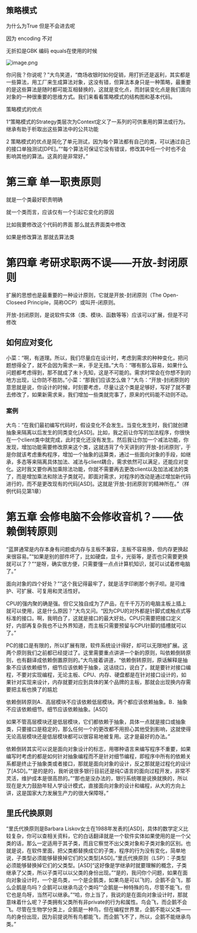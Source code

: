 ## 策略模式

为什么为True 但是不会进去呢

因为 encoding 不对

无折扣是GBK 编码  equals在使用的时候

![image.png](./assets/1700493010630-image.png)

你问我？你说呢？”大鸟笑道，“商场收银时如何促销，用打折还是返利，其实都是一些算法，用工厂来生成算法对象，这没有错，但算法本身只是一种策略，最重要的是这些算法是随时都可能互相替换的，这就是变化点，而封装变化点是我们面向对象的一种很重要的思维方式。我们来看看策略模式的结构图和基本代码。

策略模式的优点

1“策略模式的Strategy类层次为Context定义了一系列的可供重用的算法或行为。继承有助于析取出这些算法中的公共功能

2 策略模式的优点是简化了单元测试，因为每个算法都有自己的类，可以通过自己的接口单独测试[DPE]。”“每个算法可保证它没有错误，修改其中任一个时也不会影响其他的算法。这真的是非常好。”

# 第三章 单一职责原则

就是一个类最好职责明确

就一个类而言，应该仅有一个引起它变化的原因

比如我要修改这个代码的界面 那么就去界面类中修改

如果是修改算法 那就去算法类

# 第四章 考研求职两不误——开放-封闭原则

扩展的思想也是最重要的一种设计原则，它就是开放-封闭原则（The Open-Closeed Principle，简称OCP）或叫开-闭原则。

开放-封闭原则，是说软件实体（类、模块、函数等等）应该可以扩展，但是不可修改

## 如何应对变化

小菜：“啊，有道理。所以，我们尽量应在设计时，考虑到需求的种种变化，把问题想得全了，就不会因为需求一来，手足无措。”大鸟：“哪有那么容易，如果什么问题都考虑得到，那不就成了未卜先知，这是不可能的。需求时常会在你想不到的地方出现，让你防不胜防。”小菜：“那我们应该怎么做？”大鸟：“开放-封闭原则的意思就是说，你设计的时候，时刻要考虑，尽量让这个类是足够好，写好了就不要去修改了，如果新需求来，我们增加一些类就完事了，原来的代码能不动则不动。

### 案例

大鸟：“在我们最初编写代码时，假设变化不会发生。当变化发生时，我们就创建抽象来隔离以后发生的同类变化[ASD]。比如，我之前让你写的加法程序，你很快在一个client类中就完成，此时变化还没有发生。然后我让你加一个减法功能，你发现，增加功能需要修改原来这个类，这就违背了今天讲到的‘开放-封闭原则’，于是你就该考虑重构程序，增加一个抽象的运算类，通过一些面向对象的手段，如继承，多态等来隔离具体加法、减法与client耦合，需求依然可以满足，还能应对变化。这时我又要你再加乘除法功能，你就不需要再去更改client以及加法减法的类了，而是增加乘法和除法子类就可。即面对需求，对程序的改动是通过增加新代码进行的，而不是更改现有的代码[ASD]。这就是‘开放-封闭原则’的精神所在。”（样例代码见第1章）

# 第五章 会修电脑不会修收音机？——依赖倒转原则



“蓝屏通常是内存本身有问题或内存与主板不兼容，主板不容易换，但内存更换起来很容易。”“如果是别的部件坏了，比如硬盘，显卡，光驱等，是否也只需要更换就可以了？”“是呀，确实很方便，只需要懂一点点计算机知识，就可以试着修电脑了。”

面向对象的四个好处？”“这个我记得最牢了，就是活字印刷那个例子呗。是可维护、可扩展、可复用和灵活性好。

CPU的强内聚的确是强。但它又独自成为了产品，在千千万万的电脑主板上插上就可以使用，这是什么原因？”大鸟又问。“因为CPU的对外都是针脚式或触点式等标准的接口。啊，我明白了，这就是接口的最大好处。CPU只需要把接口定义好，内部再复杂我也不让外界知道，而主板只需要预留与CPU针脚的插槽就可以了。”


PC的接口是有限的，所以扩展有限，软件系统设计得好，却可以无限地扩展。这两个原则我们之前都已经提过了。这里需要重点讲讲一个新的原则，叫依赖倒转原则，也有翻译成依赖倒置原则的。”大鸟接着讲道，“依赖倒转原则，原话解释是抽象不应该依赖细节，细节应该依赖于抽象，这话绕口，说白了，就是要针对接口编程，不要对实现编程，无论主板、CPU、内存、硬盘都是在针对接口设计的，如果针对实现来设计，内存就要对应到具体的某个品牌的主板，那就会出现换内存需要把主板也换了的尴尬


依赖倒转原则A．高层模块不应该依赖低层模块。两个都应该依赖抽象。B．抽象不应该依赖细节。细节应该依赖抽象。[ASD]

如果不管高层模块还是低层模块，它们都依赖于抽象，具体一点就是接口或抽象类，只要接口是稳定的，那么任何一个的更改都不用担心其他受到影响，这就使得无论高层模块还是低层模块都可以很容易地被复用。这才是最好的办法。”

依赖倒转其实可以说是面向对象设计的标志，用哪种语言来编写程序不重要，如果编写时考虑的都是如何针对抽象编程而不是针对细节编程，即程序中所有的依赖关系都是终止于抽象类或者接口，那就是面向对象的设计，反之那就是过程化的设计了[ASD]。”“是的是的，我听说很多银行目前还是纯C语言的面向过程开发，非常不灵活，维护成本是很高昂的。”“那也是没办法的，银行系统哪是说换就换的，所以现在是大力鼓励年轻人学设计模式，直接面向对象的设计和编程，从大的方向上讲，这是国家大力发展生产力的很大保障呀。”


## 里氏代换原则

“里氏代换原则是Barbara Liskov女士在1988年发表的[ASD]，具体的数学定义比较复杂，你可以查相关资料，它的白话翻译就是一个软件实体如果使用的是一个父类的话，那么一定适用于其子类，而且它察觉不出父类对象和子类对象的区别。也就是说，在软件里面，把父类都替换成它的子类，程序的行为没有变化，简单地说，子类型必须能够替换掉它们的父类型[ASD]。”里氏代换原则（LSP）：子类型必须能够替换掉它们的父类型。[ASD]“这好像是学继承时就要理解的概念，子类继承了父类，所以子类可以以父类的身份出现。”“是的，我问你个问题，如果在面向对象设计时，一个是鸟类，一个是企鹅类，如果鸟是可以飞的，企鹅不会飞，那么企鹅是鸟吗？企鹅可以继承鸟这个类吗”“企鹅是一种特殊的鸟，尽管不能飞，但它也是鸟呀，当然可以继承。”“哈，你上当了，我说的是在面向对象设计时，那就意味着什么呢？子类拥有父类所有非private的行为和属性。鸟会飞，而企鹅不会飞。尽管在生物学分类上，企鹅是一种鸟，但在编程世界里，企鹅不能以父类——鸟的身份出现，因为前提说所有鸟都能飞，而企鹅飞不了，所以，企鹅不能继承鸟类。”
